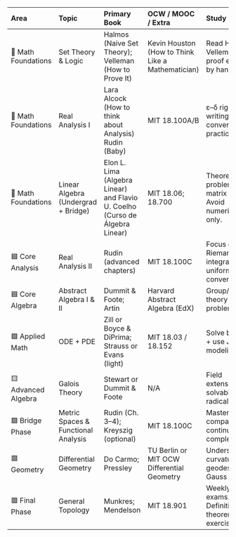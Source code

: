 | Area                | Topic                               | Primary Book                                          | OCW / MOOC / Extra                                      | Study Strategy                                                 |   Hours | Observations                                              |
|:--------------------|:------------------------------------|:------------------------------------------------------|:-------------------------------------------------|:---------------------------------------------------------------|--------:|:----------------------------------------------------------|
| 🔶 Math Foundations | Set Theory & Logic                  | Halmos (Naive Set Theory); Velleman (How to Prove It) | Kevin Houston (How to Think Like a Mathematician) | Read Halmos + Velleman. Do proof exercises by hand.            |      60 | Focus on functions, countability, and proof mastery.      |
| 🔶 Math Foundations | Real Analysis I                     | Lara Alcock (How to think about Analysis) Rudin (Baby)                                | MIT 18.100A/B                                    | ε–δ rigor, proof writing, convergence practice.                |      80 | Stick to sequence/series, continuity, differentiation.    |
| 🔶 Math Foundations | Linear Algebra (Undergrad + Bridge) |Elon L. Lima (Algebra Linear) and Flavio U. Coelho (Curso de Álgebra Linear)    | MIT 18.06; 18.700                                | Theoretical problems + matrix intuition. Avoid numerical-only. |      75 | Master duality, eigenvalues, spectral theorem.            |
| 🟦 Core Analysis    | Real Analysis II                    | Rudin (advanced chapters)                             | MIT 18.100C                                      | Focus on Riemann integrals, uniform convergence.               |      60 | Practice integration theory and functional convergence.   |
| 🟦 Core Algebra     | Abstract Algebra I & II             | Dummit & Foote; Artin                                 | Harvard Abstract Algebra (EdX)                   | Group/ring/field theory with problem sets.                     |      90 | Connect to Galois Theory later.                           |
| 🟩 Applied Math     | ODE + PDE                           | Zill or Boyce & DiPrima; Strauss or Evans (light)     | MIT 18.03 / 18.152                               | Solve by hand + use Julia for modeling.                        |      70 | Focus on 1st/2nd order, systems, separation of variables. |
| 🟨 Advanced Algebra | Galois Theory                       | Stewart or Dummit & Foote                             | N/A                                              | Field extensions, solvability by radicals.                     |      45 | Bridge between Abstract Algebra and advanced math.        |
| 🟪 Bridge Phase     | Metric Spaces & Functional Analysis | Rudin (Ch. 3–4); Kreyszig (optional)                  | MIT 18.100C                                      | Master compactness, continuity, completeness.                  |      50 | Core for Topology and Analysis.                           |
| 🟥 Geometry         | Differential Geometry               | Do Carmo; Pressley                                    | TU Berlin or MIT OCW Differential Geometry       | Understand curvature, geodesics, Gauss map.                    |      60 | Must follow multivariable calc + linear algebra.          |
| 🟥 Final Phase      | General Topology                    | Munkres; Mendelson                                    | MIT 18.901                                       | Weekly mock exams. Definitions → theorems → exercises.         |      80 | Prepare for intensive PhD admission testing.              |

